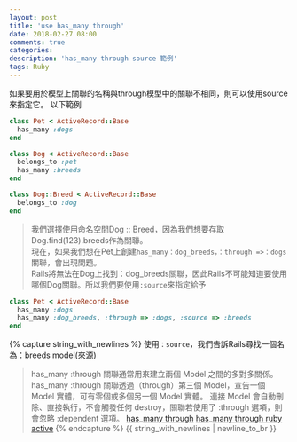 ```yaml
---
layout: post
title: 'use has_many through'
date: 2018-02-27 08:00
comments: true
categories:
description: 'has_many through source 範例'
tags: Ruby
---
```

如果要用於模型上關聯的名稱與through模型中的關聯不相同，則可以使用source來指定它。
以下範例
```rb
class Pet < ActiveRecord::Base
  has_many :dogs
end
```
```rb
class Dog < ActiveRecord::Base
  belongs_to :pet
  has_many :breeds
end
```
```rb
class Dog::Breed < ActiveRecord::Base
  belongs_to :dog
end
```
> 我們選擇使用命名空間Dog :: Breed，因為我們想要存取Dog.find(123).breeds作為關聯。<br>
> 現在，如果我們想在Pet上創建``has_many：dog_breeds，：through =>：dogs``關聯，會出現問題。<br>
> Rails將無法在Dog上找到：dog_breeds關聯，因此Rails不可能知道要使用哪個Dog關聯。所以我們要使用`:source`來指定給予
```rb
class Pet < ActiveRecord::Base
  has_many :dogs
  has_many :dog_breeds, :through => :dogs, :source => :breeds
end
```
{% capture string_with_newlines %}
使用`：source`，我們告訴Rails尋找一個名為：breeds model(來源)
> has_many :through 關聯通常用來建立兩個 Model 之間的多對多關係。
> has_many :through 關聯透過（through）第三個 Model，宣告一個 Model 實體，可有零個或多個另一個 Model 實體。
連接 Model 會自動刪除、直接執行，不會觸發任何 destroy，關聯若使用了 :through 選項，則會忽略 :dependent 選項。
[has_many through](https://stackoverflow.com/questions/4632408/understanding-source-option-of-has-one-has-many-through-of-rails)
[has_many through ruby active](https://rails.ruby.tw/association_basics.html#has-many-through-%E9%97%9C%E8%81%AF)
{% endcapture %}
{{ string_with_newlines | newline_to_br }}